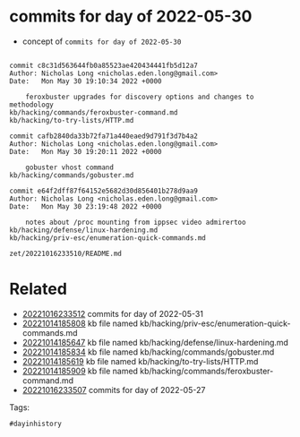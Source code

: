 # commits for day of 2022-05-30

- concept of `commits for day of 2022-05-30`

```

commit c8c31d563644fb0a85523ae420434441fb5d12a7
Author: Nicholas Long <nicholas.eden.long@gmail.com>
Date:   Mon May 30 19:10:34 2022 +0000

    feroxbuster upgrades for discovery options and changes to methodology
kb/hacking/commands/feroxbuster-command.md
kb/hacking/to-try-lists/HTTP.md

commit cafb2840da33b72fa71a440eaed9d791f3d7b4a2
Author: Nicholas Long <nicholas.eden.long@gmail.com>
Date:   Mon May 30 19:20:11 2022 +0000

    gobuster vhost command
kb/hacking/commands/gobuster.md

commit e64f2dff87f64152e5682d30d856401b278d9aa9
Author: Nicholas Long <nicholas.eden.long@gmail.com>
Date:   Mon May 30 23:19:48 2022 +0000

    notes about /proc mounting from ippsec video admirertoo
kb/hacking/defense/linux-hardening.md
kb/hacking/priv-esc/enumeration-quick-commands.md
```

` zet/20221016233510/README.md `

# Related

- [20221016233512](/zet/20221016233512/README.md) commits for day of 2022-05-31
- [20221014185808](/zet/20221014185808/README.md) kb file named kb/hacking/priv-esc/enumeration-quick-commands.md
- [20221014185647](/zet/20221014185647/README.md) kb file named kb/hacking/defense/linux-hardening.md
- [20221014185834](/zet/20221014185834/README.md) kb file named kb/hacking/commands/gobuster.md
- [20221014185619](/zet/20221014185619/README.md) kb file named kb/hacking/to-try-lists/HTTP.md
- [20221014185909](/zet/20221014185909/README.md) kb file named kb/hacking/commands/feroxbuster-command.md
- [20221016233507](/zet/20221016233507/README.md) commits for day of 2022-05-27

Tags:

    #dayinhistory
